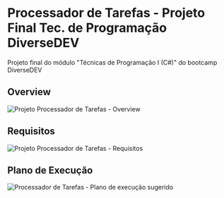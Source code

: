 # Processador de Tarefas - Projeto Final Tec. de Programação DiverseDEV
Projeto final do módulo "Técnicas de Programação I (C#)" do bootcamp DiverseDEV 


## Overview
![Projeto Processador de Tarefas - Overview](https://github.com/luhyxi/processadorTarefas/assets/125469882/a8435855-4fd7-47f2-b40a-f94e6f5c7f31)

## Requisitos
![Projeto Processador de Tarefas - Requisitos](https://github.com/luhyxi/processadorTarefas/assets/125469882/aedebfa1-3fd5-4219-b8b8-bbd92af9f7da)

## Plano de Execução
![Processador de Tarefas - Plano de execução sugerido](https://github.com/luhyxi/processadorTarefas/assets/125469882/38b16abe-a914-447a-9cf9-c1e767f2bd0e)
